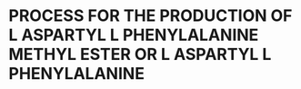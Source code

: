 # PROCESS FOR THE PRODUCTION OF L ASPARTYL L PHENYLALANINE METHYL ESTER OR L ASPARTYL L PHENYLALANINE
